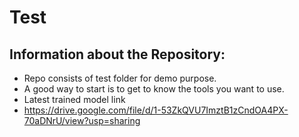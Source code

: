 # Test

## Information about the Repository:
- Repo consists of test folder for demo purpose.
- A good way to start is to get to know the tools you want to use.
- Latest trained model link
-  https://drive.google.com/file/d/1-53ZkQVU7ImztB1zCndOA4PX-70aDNrU/view?usp=sharing

